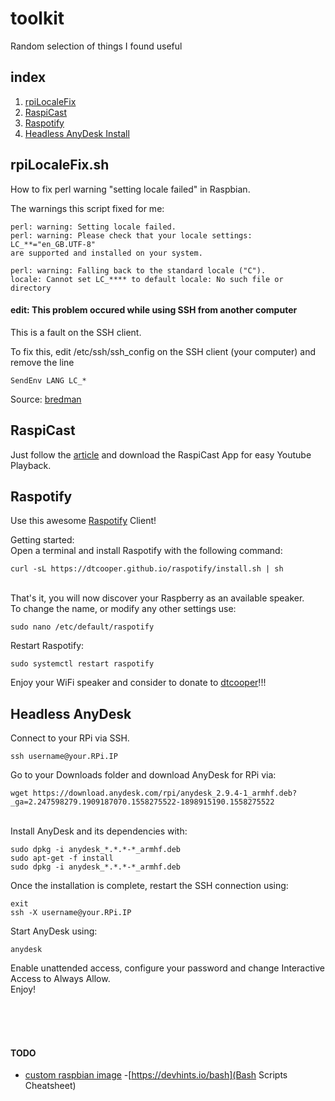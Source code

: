 # toolkit
Random selection of things I found useful 
## index

1. [rpiLocaleFix](https://github.com/gntouts/toolkit/blob/master/README.md#rpilocalefixsh)
2. [RaspiCast](https://github.com/gntouts/toolkit/blob/master/README.md#raspicast)<br>
3. [Raspotify](https://github.com/gntouts/toolkit/blob/master/README.md#raspotify)<br>
4. [Headless AnyDesk Install](https://github.com/gntouts/toolkit/blob/master/README.md#headless-anydesk)

## rpiLocaleFix.sh

How to fix perl warning "setting locale failed" in Raspbian.

The warnings this script fixed for me:
```
perl: warning: Setting locale failed.
perl: warning: Please check that your locale settings:
LC_**="en_GB.UTF-8"
are supported and installed on your system.

perl: warning: Falling back to the standard locale ("C").
locale: Cannot set LC_**** to default locale: No such file or directory
```
#### **edit**: This problem occured while using SSH from another computer

This is a fault on the SSH client.

To fix this, edit /etc/ssh/ssh_config on the SSH client (your computer) and remove the line<br>
```
SendEnv LANG LC_*
```

Source: [bredman](https://www.raspberrypi.org/forums/viewtopic.php?f=50&t=11870)


## RaspiCast

Just follow the [article](https://thepi.io/how-to-use-your-raspberry-pi-as-a-chromecast-alternative/) and download the RaspiCast App for easy Youtube Playback.

## Raspotify

Use this awesome [Raspotify](https://github.com/dtcooper/raspotify) Client! <br>

Getting started: <br>
Open a terminal and install Raspotify with the following command:
```
curl -sL https://dtcooper.github.io/raspotify/install.sh | sh
```
<br> That's it, you will now discover your Raspberry as an available speaker.<br>
To change the name, or modify any other settings use:<br>
```
sudo nano /etc/default/raspotify
```

Restart Raspotify:

```
sudo systemctl restart raspotify
```

Enjoy your WiFi speaker and consider to donate to [dtcooper](https://github.com/dtcooper/raspotify#donations)!!!
<br>
## Headless AnyDesk
Connect to your RPi via SSH.<br>
```
ssh username@your.RPi.IP
```

Go to your Downloads folder and download AnyDesk for RPi via: 
```
wget https://download.anydesk.com/rpi/anydesk_2.9.4-1_armhf.deb?_ga=2.247598279.1909187070.1558275522-1898915190.1558275522
```
<br>Install AnyDesk and its dependencies with:
```
sudo dpkg -i anydesk_*.*.*-*_armhf.deb
sudo apt-get -f install
sudo dpkg -i anydesk_*.*.*-*_armhf.deb
```
Once the installation is complete, restart the SSH connection using:
```
exit
ssh -X username@your.RPi.IP
```
Start AnyDesk using:
```
anydesk
```
Enable unattended access, configure your password and change Interactive Access to Always Allow. 
<br>
Enjoy!

<br><br><br>
#### TODO<br>
- [custom raspbian image](https://medium.com/platformer-blog/creating-a-custom-raspbian-os-image-for-production-3fcb43ff3630)
-[https://devhints.io/bash](Bash Scripts Cheatsheet)
